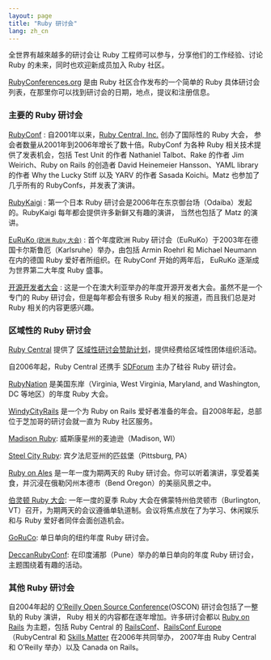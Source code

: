 ```yaml
---
layout: page
title: "Ruby 研讨会"
lang: zh_cn
---
```


全世界有越來越多的研讨会让 Ruby 工程师可以参与，分享他们的工作经验、讨论 Ruby 的未来，同时也欢迎新成员加入 Ruby 社区。

[RubyConferences.org][rc] 是由 Ruby 社区合作发布的一个简单的 Ruby 具体研讨会列表，在那里你可以找到研讨会的日期，地点，提议和注册信息。

### 主要的 Ruby 研讨会

[RubyConf][1]
: 自2001年以来，[Ruby Central, Inc.][2] 创办了国际性的 Ruby 大会，
参会者数量从2001年到2006年增长了数十倍。RubyConf 为各种 Ruby 相关技术提供了发表机会，包括
Test Unit 的作者 Nathaniel Talbot、Rake 的作者 Jim Weirich、Ruby on Rails
的创造者 David Heinemeier Hansson、YAML library 的作者 Why the Lucky Stiff 以及 YARV
的作者 Sasada Koichi。Matz 也参加了几乎所有的 RubyConfs，并发表了演讲。

[RubyKaigi][3]
: 第一个日本 Ruby 研讨会是2006年在东京御台场（Odaiba）发起的。RubyKaigi 每年都会提供许多新鲜又有趣的演讲，
当然也包括了 Matz 的演讲。

[EuRuKo <small>(欧洲 Ruby 大会)</small>][4]
: 首个年度欧洲 Ruby 研讨会（EuRuKo）于2003年在德国卡尔斯鲁厄（Karlsruhe）举办，由包括
 Armin Roehrl 和 Michael Neumann 在内的德国 Ruby 爱好者所组织。在 RubyConf 开始的两年后，
 EuRuKo 逐渐成为世界第二大年度 Ruby 盛事。

[开源开发者大会][5]
: 这是一个在澳大利亚举办的年度开源开发者大会。虽然不是一个专门的 Ruby 研讨会，但是每年都会有很多
Ruby 相关的报道，而且我们总是对 Ruby 相关的内容更感兴趣。

### 区域性的 Ruby 研讨会

[Ruby Central][2] 提供了 [区域性研讨会赞助计划][6]，提供经费给区域性团体组织活动。

自2006年起，Ruby Central 还携手 [SDForum][7] 主办了硅谷 Ruby 研讨会。

[RubyNation][8] 是美国东岸（Virginia, West Virginia, Maryland, and
Washington, DC 等地区）的年度 Ruby 大会。

[WindyCityRails][9] 是一个为 Ruby on Rails 爱好者准备的年会。自2008年起，总部位于芝加哥的研讨会就一直为 Ruby 社区服务。

[Madison Ruby][15]: 威斯康星州的麦迪逊（Madison, WI）

[Steel City Ruby][16]: 宾夕法尼亚州的匹兹堡（Pittsburg, PA）

[Ruby on Ales][17] 是一年一度为期两天的 Ruby 研讨会。你可以听着演讲，享受着美食，并沉浸在俄勒冈州本德市（Bend Oregon）的美丽风景之中。

[伯灵顿 Ruby 大会][18]: 一年一度的夏季 Ruby 大会在佛蒙特州伯灵顿市（Burlington, VT）召开，为期两天的会议遵循单轨道制。会议将焦点放在了为学习、休闲娱乐和与 Ruby 爱好者同伴会面创造机会。

[GoRuCo][19]: 单日单向的纽约年度 Ruby 研讨会。

[DeccanRubyConf][20]: 在印度浦那（Pune）举办的单日单向的年度 Ruby 研讨会，主题围绕着有趣的活动。

### 其他 Ruby 研讨会

自2004年起的 [O’Reilly Open Source Conference][10](OSCON) 研讨会包括了一整轨的 Ruby 演讲，
Ruby 相关的内容都在逐年增加。许多研讨会都以 [Ruby on Rails][11] 为主题，包括 Ruby Central 的
[RailsConf][12]、[RailsConf Europe][13]（RubyCentral 和 [Skills Matter][14] 在2006年共同举办，
2007年由 Ruby Central 和 O’Reilly 举办）以及 Canada on Rails。



[rc]: http://rubyconferences.org/
[1]: http://rubyconf.org/
[2]: http://rubycentral.org
[3]: http://rubykaigi.org/
[4]: http://euruko.org
[5]: http://www.osdc.com.au/
[6]: http://rubycentral.org/community/grant
[7]: http://www.sdforum.org
[8]: http://rubynation.org/
[9]: http://windycityrails.org
[10]: http://conferences.oreillynet.com/os2006/
[11]: http://www.rubyonrails.org
[12]: http://www.railsconf.org
[13]: http://europe.railsconf.org
[14]: http://www.skillsmatter.com
[15]: http://madisonruby.org/
[16]: http://steelcityruby.org/
[17]: http://ruby.onales.com/
[18]: http://burlingtonrubyconference.com
[19]: http://goruco.com/
[20]: http://www.deccanrubyconf.org/